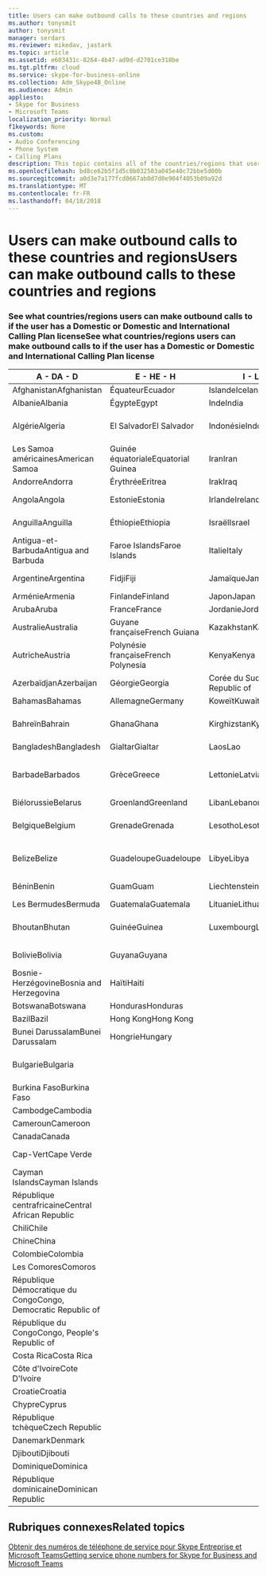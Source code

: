 ```yaml
---
title: Users can make outbound calls to these countries and regions
ms.author: tonysmit
author: tonysmit
manager: serdars
ms.reviewer: mikedav, jastark
ms.topic: article
ms.assetid: e603431c-8264-4b47-ad9d-d2701ce318be
ms.tgt.pltfrm: cloud
ms.service: skype-for-business-online
ms.collection: Adm_Skype4B_Online
ms.audience: Admin
appliesto:
- Skype for Business
- Microsoft Teams
localization_priority: Normal
f1keywords: None
ms.custom:
- Audio Conferencing
- Phone System
- Calling Plans
description: This topic contains all of the countries/regions that users can place outbound calls to if they have a Calling Plan.
ms.openlocfilehash: bd8ce62b5f1d5c8b032503a045e40c72bbe5d00b
ms.sourcegitcommit: a0d3e7a177fcd0667ab0d7d0e904f4053b09a92d
ms.translationtype: MT
ms.contentlocale: fr-FR
ms.lasthandoff: 04/18/2018
---
```

# <a name="users-can-make-outbound-calls-to-these-countries-and-regions"></a><span data-ttu-id="88f67-103">Users can make outbound calls to these countries and regions</span><span class="sxs-lookup"><span data-stu-id="88f67-103">Users can make outbound calls to these countries and regions</span></span>

### <a name="see-what-countriesregions-users-can-make-outbound-calls-to-if-the-user-has-a-domestic-or-domestic-and-international-calling-plan-license"></a><span data-ttu-id="88f67-104">See what countries/regions users can make outbound calls to if the user has a Domestic or Domestic and International Calling Plan license</span><span class="sxs-lookup"><span data-stu-id="88f67-104">See what countries/regions users can make outbound calls to if the user has a Domestic or Domestic and International Calling Plan license</span></span>


|<span data-ttu-id="88f67-105">**A - D**</span><span class="sxs-lookup"><span data-stu-id="88f67-105">**A - D**</span></span>| <span data-ttu-id="88f67-106">**E - H**</span><span class="sxs-lookup"><span data-stu-id="88f67-106">**E - H**</span></span>|<span data-ttu-id="88f67-107">**I - L**</span><span class="sxs-lookup"><span data-stu-id="88f67-107">**I - L**</span></span>|<span data-ttu-id="88f67-108">**M - O**</span><span class="sxs-lookup"><span data-stu-id="88f67-108">**M - O**</span></span>|<span data-ttu-id="88f67-109">**P - S**</span><span class="sxs-lookup"><span data-stu-id="88f67-109">**P - S**</span></span>|<span data-ttu-id="88f67-110">**T - Z**</span><span class="sxs-lookup"><span data-stu-id="88f67-110">**T - Z**</span></span>|
---|---|---|---|---|---|
|<span data-ttu-id="88f67-111">Afghanistan</span><span class="sxs-lookup"><span data-stu-id="88f67-111">Afghanistan</span></span>|<span data-ttu-id="88f67-112">Équateur</span><span class="sxs-lookup"><span data-stu-id="88f67-112">Ecuador</span></span> |<span data-ttu-id="88f67-113">Islande</span><span class="sxs-lookup"><span data-stu-id="88f67-113">Iceland</span></span> |<span data-ttu-id="88f67-114">Macau</span><span class="sxs-lookup"><span data-stu-id="88f67-114">Macau</span></span> |<span data-ttu-id="88f67-115">Pakistan</span><span class="sxs-lookup"><span data-stu-id="88f67-115">Pakistan</span></span> |<span data-ttu-id="88f67-116">Taïwan</span><span class="sxs-lookup"><span data-stu-id="88f67-116">Taiwan</span></span>   |
|<span data-ttu-id="88f67-117">Albanie</span><span class="sxs-lookup"><span data-stu-id="88f67-117">Albania</span></span>|<span data-ttu-id="88f67-118">Égypte</span><span class="sxs-lookup"><span data-stu-id="88f67-118">Egypt</span></span> |<span data-ttu-id="88f67-119">Inde</span><span class="sxs-lookup"><span data-stu-id="88f67-119">India</span></span> |<span data-ttu-id="88f67-120">Macédoine</span><span class="sxs-lookup"><span data-stu-id="88f67-120">Macedonia</span></span> |<span data-ttu-id="88f67-121">Les Palaos</span><span class="sxs-lookup"><span data-stu-id="88f67-121">Palau</span></span> |<span data-ttu-id="88f67-122">Tadjikistan</span><span class="sxs-lookup"><span data-stu-id="88f67-122">Tajikistan</span></span>   |
|<span data-ttu-id="88f67-123">Algérie</span><span class="sxs-lookup"><span data-stu-id="88f67-123">Algeria</span></span>|<span data-ttu-id="88f67-124">El Salvador</span><span class="sxs-lookup"><span data-stu-id="88f67-124">El Salvador</span></span> |<span data-ttu-id="88f67-125">Indonésie</span><span class="sxs-lookup"><span data-stu-id="88f67-125">Indonesia</span></span> |<span data-ttu-id="88f67-126">Malawi</span><span class="sxs-lookup"><span data-stu-id="88f67-126">Malawi</span></span> |<span data-ttu-id="88f67-127">Autorité palestinienne</span><span class="sxs-lookup"><span data-stu-id="88f67-127">Palestinian Authority</span></span> |<span data-ttu-id="88f67-128">Tanzanie</span><span class="sxs-lookup"><span data-stu-id="88f67-128">Tanzania, United Republic of</span></span>  |
|<span data-ttu-id="88f67-129">Les Samoa américaines</span><span class="sxs-lookup"><span data-stu-id="88f67-129">American Samoa</span></span>|<span data-ttu-id="88f67-130">Guinée équatoriale</span><span class="sxs-lookup"><span data-stu-id="88f67-130">Equatorial Guinea</span></span> |<span data-ttu-id="88f67-131">Iran</span><span class="sxs-lookup"><span data-stu-id="88f67-131">Iran</span></span> |<span data-ttu-id="88f67-132">Malaisie</span><span class="sxs-lookup"><span data-stu-id="88f67-132">Malaysia</span></span> |<span data-ttu-id="88f67-133">Panama</span><span class="sxs-lookup"><span data-stu-id="88f67-133">Panama</span></span> | <span data-ttu-id="88f67-134">Thaïlande</span><span class="sxs-lookup"><span data-stu-id="88f67-134">Thailand</span></span>   |
|<span data-ttu-id="88f67-135">Andorre</span><span class="sxs-lookup"><span data-stu-id="88f67-135">Andorra</span></span> |<span data-ttu-id="88f67-136">Érythrée</span><span class="sxs-lookup"><span data-stu-id="88f67-136">Eritrea</span></span> |<span data-ttu-id="88f67-137">Irak</span><span class="sxs-lookup"><span data-stu-id="88f67-137">Iraq</span></span> |<span data-ttu-id="88f67-138">Mali</span><span class="sxs-lookup"><span data-stu-id="88f67-138">Mali</span></span> |<span data-ttu-id="88f67-139">Paraguay</span><span class="sxs-lookup"><span data-stu-id="88f67-139">Paraguay</span></span> |<span data-ttu-id="88f67-140">Togo</span><span class="sxs-lookup"><span data-stu-id="88f67-140">Togo</span></span>   |
|<span data-ttu-id="88f67-141">Angola</span><span class="sxs-lookup"><span data-stu-id="88f67-141">Angola</span></span> |<span data-ttu-id="88f67-142">Estonie</span><span class="sxs-lookup"><span data-stu-id="88f67-142">Estonia</span></span> |<span data-ttu-id="88f67-143">Irlande</span><span class="sxs-lookup"><span data-stu-id="88f67-143">Ireland</span></span> |<span data-ttu-id="88f67-144">Malte</span><span class="sxs-lookup"><span data-stu-id="88f67-144">Malta</span></span> |<span data-ttu-id="88f67-145">Pérou</span><span class="sxs-lookup"><span data-stu-id="88f67-145">Peru</span></span> | <span data-ttu-id="88f67-146">Trinité-et-Tobago</span><span class="sxs-lookup"><span data-stu-id="88f67-146">Trinidad and Tobago</span></span>  |
|<span data-ttu-id="88f67-147">Anguilla</span><span class="sxs-lookup"><span data-stu-id="88f67-147">Anguilla</span></span> |<span data-ttu-id="88f67-148">Éthiopie</span><span class="sxs-lookup"><span data-stu-id="88f67-148">Ethiopia</span></span> |<span data-ttu-id="88f67-149">Israël</span><span class="sxs-lookup"><span data-stu-id="88f67-149">Israel</span></span> |<span data-ttu-id="88f67-150">Marshall (îles)</span><span class="sxs-lookup"><span data-stu-id="88f67-150">Marshall Islands</span></span> | <span data-ttu-id="88f67-151">Philippines</span><span class="sxs-lookup"><span data-stu-id="88f67-151">Philippines</span></span> | <span data-ttu-id="88f67-152">Turquie</span><span class="sxs-lookup"><span data-stu-id="88f67-152">Turkey</span></span> |
|<span data-ttu-id="88f67-153">Antigua-et-Barbuda</span><span class="sxs-lookup"><span data-stu-id="88f67-153">Antigua and Barbuda</span></span> | <span data-ttu-id="88f67-154">Faroe Islands</span><span class="sxs-lookup"><span data-stu-id="88f67-154">Faroe Islands</span></span> |<span data-ttu-id="88f67-155">Italie</span><span class="sxs-lookup"><span data-stu-id="88f67-155">Italy</span></span> |<span data-ttu-id="88f67-156">Martinique</span><span class="sxs-lookup"><span data-stu-id="88f67-156">Martinique</span></span> |<span data-ttu-id="88f67-157">Pologne</span><span class="sxs-lookup"><span data-stu-id="88f67-157">Poland</span></span> |<span data-ttu-id="88f67-158">Turkménistan</span><span class="sxs-lookup"><span data-stu-id="88f67-158">Turkmenistan</span></span> |
|<span data-ttu-id="88f67-159">Argentine</span><span class="sxs-lookup"><span data-stu-id="88f67-159">Argentina</span></span>|<span data-ttu-id="88f67-160">Fidji</span><span class="sxs-lookup"><span data-stu-id="88f67-160">Fiji</span></span> |<span data-ttu-id="88f67-161">Jamaïque</span><span class="sxs-lookup"><span data-stu-id="88f67-161">Jamaica</span></span> |<span data-ttu-id="88f67-162">Maurice</span><span class="sxs-lookup"><span data-stu-id="88f67-162">Mauritius</span></span> |<span data-ttu-id="88f67-163">Portugal</span><span class="sxs-lookup"><span data-stu-id="88f67-163">Portugal</span></span> |<span data-ttu-id="88f67-164">Îles Turques-et-Caïques</span><span class="sxs-lookup"><span data-stu-id="88f67-164">Turks and Caicos</span></span>   |
|<span data-ttu-id="88f67-165">Arménie</span><span class="sxs-lookup"><span data-stu-id="88f67-165">Armenia</span></span> |<span data-ttu-id="88f67-166">Finlande</span><span class="sxs-lookup"><span data-stu-id="88f67-166">Finland</span></span> |<span data-ttu-id="88f67-167">Japon</span><span class="sxs-lookup"><span data-stu-id="88f67-167">Japan</span></span> |<span data-ttu-id="88f67-168">Mayotte</span><span class="sxs-lookup"><span data-stu-id="88f67-168">Mayotte</span></span> | <span data-ttu-id="88f67-169">Porto Rico</span><span class="sxs-lookup"><span data-stu-id="88f67-169">Puerto Rico</span></span> |<span data-ttu-id="88f67-170">Ouganda</span><span class="sxs-lookup"><span data-stu-id="88f67-170">Uganda</span></span>  |
|<span data-ttu-id="88f67-171">Aruba</span><span class="sxs-lookup"><span data-stu-id="88f67-171">Aruba</span></span> |<span data-ttu-id="88f67-172">France</span><span class="sxs-lookup"><span data-stu-id="88f67-172">France</span></span> |<span data-ttu-id="88f67-173">Jordanie</span><span class="sxs-lookup"><span data-stu-id="88f67-173">Jordan</span></span> |<span data-ttu-id="88f67-174">Mexique</span><span class="sxs-lookup"><span data-stu-id="88f67-174">Mexico</span></span> |<span data-ttu-id="88f67-175">Qatar</span><span class="sxs-lookup"><span data-stu-id="88f67-175">Qatar</span></span> | <span data-ttu-id="88f67-176">Ukraine</span><span class="sxs-lookup"><span data-stu-id="88f67-176">Ukraine</span></span>   |
|<span data-ttu-id="88f67-177">Australie</span><span class="sxs-lookup"><span data-stu-id="88f67-177">Australia</span></span> |<span data-ttu-id="88f67-178">Guyane française</span><span class="sxs-lookup"><span data-stu-id="88f67-178">French Guiana</span></span> |<span data-ttu-id="88f67-179">Kazakhstan</span><span class="sxs-lookup"><span data-stu-id="88f67-179">Kazakhstan</span></span> |<span data-ttu-id="88f67-180">Micronésie</span><span class="sxs-lookup"><span data-stu-id="88f67-180">Micronesia</span></span> |<span data-ttu-id="88f67-181">Réunion</span><span class="sxs-lookup"><span data-stu-id="88f67-181">Reunion</span></span> |<span data-ttu-id="88f67-182">Émirats arabes unis</span><span class="sxs-lookup"><span data-stu-id="88f67-182">United Arab Emirates (U.A.E)</span></span>  |
|<span data-ttu-id="88f67-183">Autriche</span><span class="sxs-lookup"><span data-stu-id="88f67-183">Austria</span></span> |<span data-ttu-id="88f67-184">Polynésie française</span><span class="sxs-lookup"><span data-stu-id="88f67-184">French Polynesia</span></span> |<span data-ttu-id="88f67-185">Kenya</span><span class="sxs-lookup"><span data-stu-id="88f67-185">Kenya</span></span> |<span data-ttu-id="88f67-186">Moldavie</span><span class="sxs-lookup"><span data-stu-id="88f67-186">Moldova, Republic of</span></span> |<span data-ttu-id="88f67-187">Roumanie</span><span class="sxs-lookup"><span data-stu-id="88f67-187">Romania</span></span> |<span data-ttu-id="88f67-188">Royaume-Uni (R.-U.)</span><span class="sxs-lookup"><span data-stu-id="88f67-188">United Kingdom (U.K.)</span></span> |
|<span data-ttu-id="88f67-189">Azerbaïdjan</span><span class="sxs-lookup"><span data-stu-id="88f67-189">Azerbaijan</span></span> |<span data-ttu-id="88f67-190">Géorgie</span><span class="sxs-lookup"><span data-stu-id="88f67-190">Georgia</span></span> |<span data-ttu-id="88f67-191">Corée du Sud</span><span class="sxs-lookup"><span data-stu-id="88f67-191">Korea, Republic of</span></span> |<span data-ttu-id="88f67-192">Monaco</span><span class="sxs-lookup"><span data-stu-id="88f67-192">Monaco</span></span> | <span data-ttu-id="88f67-193">Russie</span><span class="sxs-lookup"><span data-stu-id="88f67-193">Russian Federation</span></span> |<span data-ttu-id="88f67-194">États-Unis</span><span class="sxs-lookup"><span data-stu-id="88f67-194">United States (U.S.)</span></span>  |
|<span data-ttu-id="88f67-195">Bahamas</span><span class="sxs-lookup"><span data-stu-id="88f67-195">Bahamas</span></span> |<span data-ttu-id="88f67-196">Allemagne</span><span class="sxs-lookup"><span data-stu-id="88f67-196">Germany</span></span> |<span data-ttu-id="88f67-197">Koweït</span><span class="sxs-lookup"><span data-stu-id="88f67-197">Kuwait</span></span> |<span data-ttu-id="88f67-198">Mongolie</span><span class="sxs-lookup"><span data-stu-id="88f67-198">Mongolia</span></span> |<span data-ttu-id="88f67-199">Rwanda</span><span class="sxs-lookup"><span data-stu-id="88f67-199">Rwanda</span></span> | <span data-ttu-id="88f67-200">Uruguay</span><span class="sxs-lookup"><span data-stu-id="88f67-200">Uruguay</span></span> |
|<span data-ttu-id="88f67-201">Bahreïn</span><span class="sxs-lookup"><span data-stu-id="88f67-201">Bahrain</span></span> |<span data-ttu-id="88f67-202">Ghana</span><span class="sxs-lookup"><span data-stu-id="88f67-202">Ghana</span></span> |<span data-ttu-id="88f67-203">Kirghizstan</span><span class="sxs-lookup"><span data-stu-id="88f67-203">Kyrgyzstan</span></span> |<span data-ttu-id="88f67-204">Monténégro</span><span class="sxs-lookup"><span data-stu-id="88f67-204">Montenegro</span></span> | <span data-ttu-id="88f67-205">Saint-Christophe-et-Niévès</span><span class="sxs-lookup"><span data-stu-id="88f67-205">Saint Kitts and Nevis</span></span> |<span data-ttu-id="88f67-206">Ouzbékistan</span><span class="sxs-lookup"><span data-stu-id="88f67-206">Uzbekistan</span></span>  |
|<span data-ttu-id="88f67-207">Bangladesh</span><span class="sxs-lookup"><span data-stu-id="88f67-207">Bangladesh</span></span> |<span data-ttu-id="88f67-208">Gialtar</span><span class="sxs-lookup"><span data-stu-id="88f67-208">Gialtar</span></span> |<span data-ttu-id="88f67-209">Laos</span><span class="sxs-lookup"><span data-stu-id="88f67-209">Lao</span></span> |<span data-ttu-id="88f67-210">Montserrat</span><span class="sxs-lookup"><span data-stu-id="88f67-210">Montserrat</span></span> | <span data-ttu-id="88f67-211">Sainte Lucie</span><span class="sxs-lookup"><span data-stu-id="88f67-211">Saint Lucia</span></span> |<span data-ttu-id="88f67-212">Vatican</span><span class="sxs-lookup"><span data-stu-id="88f67-212">Vatican City State</span></span>  |
|<span data-ttu-id="88f67-213">Barbade</span><span class="sxs-lookup"><span data-stu-id="88f67-213">Barbados</span></span> |<span data-ttu-id="88f67-214">Grèce</span><span class="sxs-lookup"><span data-stu-id="88f67-214">Greece</span></span> |<span data-ttu-id="88f67-215">Lettonie</span><span class="sxs-lookup"><span data-stu-id="88f67-215">Latvia</span></span> |<span data-ttu-id="88f67-216">Maroc</span><span class="sxs-lookup"><span data-stu-id="88f67-216">Morocco</span></span> |<span data-ttu-id="88f67-217">Saint-Vincent-et-les-Grenadines</span><span class="sxs-lookup"><span data-stu-id="88f67-217">Saint Vincent and the Grenadines</span></span> |<span data-ttu-id="88f67-218">Venezuela</span><span class="sxs-lookup"><span data-stu-id="88f67-218">Venezuela</span></span>   |
|<span data-ttu-id="88f67-219">Biélorussie</span><span class="sxs-lookup"><span data-stu-id="88f67-219">Belarus</span></span> |<span data-ttu-id="88f67-220">Groenland</span><span class="sxs-lookup"><span data-stu-id="88f67-220">Greenland</span></span> |<span data-ttu-id="88f67-221">Liban</span><span class="sxs-lookup"><span data-stu-id="88f67-221">Lebanon</span></span> |<span data-ttu-id="88f67-222">Mozambique</span><span class="sxs-lookup"><span data-stu-id="88f67-222">Mozambique</span></span> | <span data-ttu-id="88f67-223">Saint-Marin</span><span class="sxs-lookup"><span data-stu-id="88f67-223">San Marino</span></span> |<span data-ttu-id="88f67-224">Vietnam</span><span class="sxs-lookup"><span data-stu-id="88f67-224">Viet Nam</span></span>  |
|<span data-ttu-id="88f67-225">Belgique</span><span class="sxs-lookup"><span data-stu-id="88f67-225">Belgium</span></span> |<span data-ttu-id="88f67-226">Grenade</span><span class="sxs-lookup"><span data-stu-id="88f67-226">Grenada</span></span> |<span data-ttu-id="88f67-227">Lesotho</span><span class="sxs-lookup"><span data-stu-id="88f67-227">Lesotho</span></span> |<span data-ttu-id="88f67-228">Birmanie</span><span class="sxs-lookup"><span data-stu-id="88f67-228">Myanmar</span></span> | <span data-ttu-id="88f67-229">Arabie saoudite</span><span class="sxs-lookup"><span data-stu-id="88f67-229">Saudi Arabia</span></span> | <span data-ttu-id="88f67-230">Les îles Vierges britanniques</span><span class="sxs-lookup"><span data-stu-id="88f67-230">Virgin Islands (British)</span></span> |
|<span data-ttu-id="88f67-231">Belize</span><span class="sxs-lookup"><span data-stu-id="88f67-231">Belize</span></span> |<span data-ttu-id="88f67-232">Guadeloupe</span><span class="sxs-lookup"><span data-stu-id="88f67-232">Guadeloupe</span></span> |<span data-ttu-id="88f67-233">Libye</span><span class="sxs-lookup"><span data-stu-id="88f67-233">Libya</span></span> |<span data-ttu-id="88f67-234">Namibie</span><span class="sxs-lookup"><span data-stu-id="88f67-234">Namibia</span></span> |<span data-ttu-id="88f67-235">Sénégal</span><span class="sxs-lookup"><span data-stu-id="88f67-235">Senegal</span></span> | <span data-ttu-id="88f67-236">Les îles Vierges américaines</span><span class="sxs-lookup"><span data-stu-id="88f67-236">Virgin Islands (U.S.)</span></span>  |
|<span data-ttu-id="88f67-237">Bénin</span><span class="sxs-lookup"><span data-stu-id="88f67-237">Benin</span></span> |<span data-ttu-id="88f67-238">Guam</span><span class="sxs-lookup"><span data-stu-id="88f67-238">Guam</span></span> |<span data-ttu-id="88f67-239">Liechtenstein</span><span class="sxs-lookup"><span data-stu-id="88f67-239">Liechtenstein</span></span> |<span data-ttu-id="88f67-240">Népal</span><span class="sxs-lookup"><span data-stu-id="88f67-240">Nepal</span></span> | <span data-ttu-id="88f67-241">Serbie</span><span class="sxs-lookup"><span data-stu-id="88f67-241">Serbia</span></span> | <span data-ttu-id="88f67-242">Wallis-et-Futuna</span><span class="sxs-lookup"><span data-stu-id="88f67-242">Wallis and Futuna Islands</span></span>  |
|<span data-ttu-id="88f67-243">Les Bermudes</span><span class="sxs-lookup"><span data-stu-id="88f67-243">Bermuda</span></span> |<span data-ttu-id="88f67-244">Guatemala</span><span class="sxs-lookup"><span data-stu-id="88f67-244">Guatemala</span></span> |<span data-ttu-id="88f67-245">Lituanie</span><span class="sxs-lookup"><span data-stu-id="88f67-245">Lithuania</span></span> |<span data-ttu-id="88f67-246">Pays-Bas</span><span class="sxs-lookup"><span data-stu-id="88f67-246">Netherlands</span></span> |<span data-ttu-id="88f67-247">Singapour</span><span class="sxs-lookup"><span data-stu-id="88f67-247">Singapore</span></span> |<span data-ttu-id="88f67-248">Yémen</span><span class="sxs-lookup"><span data-stu-id="88f67-248">Yemen</span></span> |
|<span data-ttu-id="88f67-249">Bhoutan</span><span class="sxs-lookup"><span data-stu-id="88f67-249">Bhutan</span></span> |<span data-ttu-id="88f67-250">Guinée</span><span class="sxs-lookup"><span data-stu-id="88f67-250">Guinea</span></span> |<span data-ttu-id="88f67-251">Luxembourg</span><span class="sxs-lookup"><span data-stu-id="88f67-251">Luxembourg</span></span> |<span data-ttu-id="88f67-252">Les Antilles néerlandaises</span><span class="sxs-lookup"><span data-stu-id="88f67-252">Netherlands Antilles</span></span> |<span data-ttu-id="88f67-253">Slovaquie</span><span class="sxs-lookup"><span data-stu-id="88f67-253">Slovakia</span></span> |<span data-ttu-id="88f67-254">Zambie</span><span class="sxs-lookup"><span data-stu-id="88f67-254">Zambia</span></span>  |
|<span data-ttu-id="88f67-255">Bolivie</span><span class="sxs-lookup"><span data-stu-id="88f67-255">Bolivia</span></span> |<span data-ttu-id="88f67-256">Guyana</span><span class="sxs-lookup"><span data-stu-id="88f67-256">Guyana</span></span>| |<span data-ttu-id="88f67-257">Nouvelle-Calédonie</span><span class="sxs-lookup"><span data-stu-id="88f67-257">New Caledonia</span></span> |<span data-ttu-id="88f67-258">Slovénie</span><span class="sxs-lookup"><span data-stu-id="88f67-258">Slovenia</span></span> |<span data-ttu-id="88f67-259">Zimbabwe</span><span class="sxs-lookup"><span data-stu-id="88f67-259">Zimbabwe</span></span> |
|<span data-ttu-id="88f67-260">Bosnie-Herzégovine</span><span class="sxs-lookup"><span data-stu-id="88f67-260">Bosnia and Herzegovina</span></span> |<span data-ttu-id="88f67-261">Haïti</span><span class="sxs-lookup"><span data-stu-id="88f67-261">Haiti</span></span> ||<span data-ttu-id="88f67-262">Nouvelle-Zélande</span><span class="sxs-lookup"><span data-stu-id="88f67-262">New Zealand</span></span> |<span data-ttu-id="88f67-263">Afrique du Sud</span><span class="sxs-lookup"><span data-stu-id="88f67-263">South Africa</span></span> | 
|<span data-ttu-id="88f67-264">Botswana</span><span class="sxs-lookup"><span data-stu-id="88f67-264">Botswana</span></span> |<span data-ttu-id="88f67-265">Honduras</span><span class="sxs-lookup"><span data-stu-id="88f67-265">Honduras</span></span> ||<span data-ttu-id="88f67-266">Nicaragua</span><span class="sxs-lookup"><span data-stu-id="88f67-266">Nicaragua</span></span> |<span data-ttu-id="88f67-267">Espagne</span><span class="sxs-lookup"><span data-stu-id="88f67-267">Spain</span></span> |
|<span data-ttu-id="88f67-268">Bazil</span><span class="sxs-lookup"><span data-stu-id="88f67-268">Bazil</span></span> |<span data-ttu-id="88f67-269">Hong Kong</span><span class="sxs-lookup"><span data-stu-id="88f67-269">Hong Kong</span></span> ||<span data-ttu-id="88f67-270">Niger</span><span class="sxs-lookup"><span data-stu-id="88f67-270">Niger</span></span> |<span data-ttu-id="88f67-271">Sri Lanka</span><span class="sxs-lookup"><span data-stu-id="88f67-271">Sri Lanka</span></span> | 
|<span data-ttu-id="88f67-272">Bunei Darussalam</span><span class="sxs-lookup"><span data-stu-id="88f67-272">Bunei Darussalam</span></span> |<span data-ttu-id="88f67-273">Hongrie</span><span class="sxs-lookup"><span data-stu-id="88f67-273">Hungary</span></span> ||<span data-ttu-id="88f67-274">Nigeria</span><span class="sxs-lookup"><span data-stu-id="88f67-274">Nigeria</span></span> |<span data-ttu-id="88f67-275">St. Pierre et Miquelon</span><span class="sxs-lookup"><span data-stu-id="88f67-275">St. Pierre and Miquelon</span></span> | 
|<span data-ttu-id="88f67-276">Bulgarie</span><span class="sxs-lookup"><span data-stu-id="88f67-276">Bulgaria</span></span> |||<span data-ttu-id="88f67-277">Îles Mariannes du Nord</span><span class="sxs-lookup"><span data-stu-id="88f67-277">Northern Mariana Islands</span></span> |<span data-ttu-id="88f67-278">Soudan</span><span class="sxs-lookup"><span data-stu-id="88f67-278">Sudan</span></span> |
|<span data-ttu-id="88f67-279">Burkina Faso</span><span class="sxs-lookup"><span data-stu-id="88f67-279">Burkina Faso</span></span> |||<span data-ttu-id="88f67-280">Norvège</span><span class="sxs-lookup"><span data-stu-id="88f67-280">Norway</span></span> |<span data-ttu-id="88f67-281">Suriname</span><span class="sxs-lookup"><span data-stu-id="88f67-281">Suriname</span></span> |
|<span data-ttu-id="88f67-282">Cambodge</span><span class="sxs-lookup"><span data-stu-id="88f67-282">Cambodia</span></span> |||<span data-ttu-id="88f67-283">Oman</span><span class="sxs-lookup"><span data-stu-id="88f67-283">Oman</span></span> |<span data-ttu-id="88f67-284">Swaziland</span><span class="sxs-lookup"><span data-stu-id="88f67-284">Swaziland</span></span> | 
|<span data-ttu-id="88f67-285">Cameroun</span><span class="sxs-lookup"><span data-stu-id="88f67-285">Cameroon</span></span> ||||<span data-ttu-id="88f67-286">Suède</span><span class="sxs-lookup"><span data-stu-id="88f67-286">Sweden</span></span> |
|<span data-ttu-id="88f67-287">Canada</span><span class="sxs-lookup"><span data-stu-id="88f67-287">Canada</span></span> ||||<span data-ttu-id="88f67-288">Suisse</span><span class="sxs-lookup"><span data-stu-id="88f67-288">Switzerland</span></span> | 
|<span data-ttu-id="88f67-289">Cap-Vert</span><span class="sxs-lookup"><span data-stu-id="88f67-289">Cape Verde</span></span> ||||<span data-ttu-id="88f67-290">Syrie</span><span class="sxs-lookup"><span data-stu-id="88f67-290">Syrian Arab Republic</span></span> |
|<span data-ttu-id="88f67-291">Cayman Islands</span><span class="sxs-lookup"><span data-stu-id="88f67-291">Cayman Islands</span></span> |
|<span data-ttu-id="88f67-292">République centrafricaine</span><span class="sxs-lookup"><span data-stu-id="88f67-292">Central African Republic</span></span> |
|<span data-ttu-id="88f67-293">Chili</span><span class="sxs-lookup"><span data-stu-id="88f67-293">Chile</span></span> |
|<span data-ttu-id="88f67-294">Chine</span><span class="sxs-lookup"><span data-stu-id="88f67-294">China</span></span> |
|<span data-ttu-id="88f67-295">Colombie</span><span class="sxs-lookup"><span data-stu-id="88f67-295">Colombia</span></span> |
|<span data-ttu-id="88f67-296">Les Comores</span><span class="sxs-lookup"><span data-stu-id="88f67-296">Comoros</span></span> |
|<span data-ttu-id="88f67-297">République Démocratique du Congo</span><span class="sxs-lookup"><span data-stu-id="88f67-297">Congo, Democratic Republic of</span></span> |
|<span data-ttu-id="88f67-298">République du Congo</span><span class="sxs-lookup"><span data-stu-id="88f67-298">Congo, People's Republic of</span></span> |
|<span data-ttu-id="88f67-299">Costa Rica</span><span class="sxs-lookup"><span data-stu-id="88f67-299">Costa Rica</span></span> |
|<span data-ttu-id="88f67-300">Côte d'Ivoire</span><span class="sxs-lookup"><span data-stu-id="88f67-300">Cote D'Ivoire</span></span> |
|<span data-ttu-id="88f67-301">Croatie</span><span class="sxs-lookup"><span data-stu-id="88f67-301">Croatia</span></span> |
|<span data-ttu-id="88f67-302">Chypre</span><span class="sxs-lookup"><span data-stu-id="88f67-302">Cyprus</span></span> |
|<span data-ttu-id="88f67-303">République tchèque</span><span class="sxs-lookup"><span data-stu-id="88f67-303">Czech Republic</span></span> |
|<span data-ttu-id="88f67-304">Danemark</span><span class="sxs-lookup"><span data-stu-id="88f67-304">Denmark</span></span> |
|<span data-ttu-id="88f67-305">Djibouti</span><span class="sxs-lookup"><span data-stu-id="88f67-305">Djibouti</span></span> |
|<span data-ttu-id="88f67-306">Dominique</span><span class="sxs-lookup"><span data-stu-id="88f67-306">Dominica</span></span> |
|<span data-ttu-id="88f67-307">République dominicaine</span><span class="sxs-lookup"><span data-stu-id="88f67-307">Dominican Republic</span></span> |

## <a name="related-topics"></a><span data-ttu-id="88f67-308">Rubriques connexes</span><span class="sxs-lookup"><span data-stu-id="88f67-308">Related topics</span></span>

[<span data-ttu-id="88f67-309">Obtenir des numéros de téléphone de service pour Skype Entreprise et Microsoft Teams</span><span class="sxs-lookup"><span data-stu-id="88f67-309">Getting service phone numbers for Skype for Business and Microsoft Teams</span></span>](../what-is-phone-system-in-office-365/getting-service-phone-numbers.md)

  
 